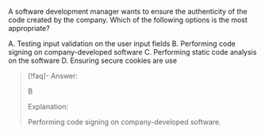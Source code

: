 
A software development manager wants to ensure the authenticity of the code created by the company. Which of the following options is the most appropriate? 

A. Testing input validation on the user input fields 
B. Performing code signing on company-developed software 
C. Performing static code analysis on the software 
D. Ensuring secure cookies are use

> [!faq]- Answer: 
> 
> B 
> 
> Explanation: 
> 
> Performing code signing on company-developed software.

